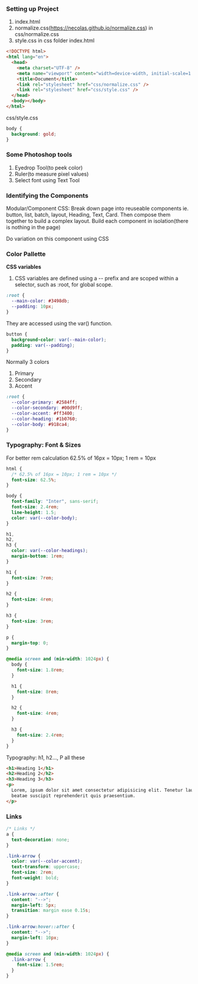 ### **Setting up Project**

1. index.html
2. normalize.css(https://necolas.github.io/normalize.css) in css/normalize.css
3. style.css in css folder
   index.html

```html
<!DOCTYPE html>
<html lang="en">
  <head>
    <meta charset="UTF-8" />
    <meta name="viewport" content="width=device-width, initial-scale=1.0" />
    <title>Document</title>
    <link rel="stylesheet" href="css/normalize.css" />
    <link rel="stylesheet" href="css/style.css" />
  </head>
  <body></body>
</html>
```

css/style.css

```css
body {
  background: gold;
}
```

### **Some Photoshop tools**

1. Eyedrop Tool(to peek color)
2. Ruler(to measure pixel values)
3. Select font using Text Tool

### **Identifying the Components**

Modular/Component CSS: Break down page into reuseable components ie. button, list, batch, layout, Heading, Text, Card. Then compose them together to build a complex layout. Build each component in isolation(there is nothing in the page) <br />

Do variation on this component using CSS

### **Color Pallette**

**CSS variables**

1. CSS variables are defined using a -- prefix and are scoped within a selector, such as :root, for global scope.

```css
:root {
  --main-color: #3498db;
  --padding: 10px;
}
```

They are accessed using the var() function.

```css
button {
  background-color: var(--main-color);
  padding: var(--padding);
}
```

Normally 3 colors

1. Primary
2. Secondary
3. Accent

```css
:root {
  --color-primary: #2584ff;
  --color-secondary: #00d9ff;
  --color-accent: #ff3400;
  --color-heading: #1b0760;
  --color-body: #918ca4;
}
```

### **Typography: Font & Sizes**

For better rem calculation 62.5% of 16px = 10px; 1 rem = 10px

```css
html {
  /* 62.5% of 16px = 10px; 1 rem = 10px */
  font-size: 62.5%;
}

body {
  font-family: "Inter", sans-serif;
  font-size: 2.4rem;
  line-height: 1.5;
  color: var(--color-body);
}

h1,
h2,
h3 {
  color: var(--color-headings);
  margin-bottom: 1rem;
}

h1 {
  font-size: 7rem;
}

h2 {
  font-size: 4rem;
}

h3 {
  font-size: 3rem;
}

p {
  margin-top: 0;
}

@media screen and (min-width: 1024px) {
  body {
    font-size: 1.8rem;
  }

  h1 {
    font-size: 8rem;
  }

  h2 {
    font-size: 4rem;
  }

  h3 {
    font-size: 2.4rem;
  }
}
```

Typography: h1, h2..., P all these

```html
<h1>Heading 1</h1>
<h2>Heading 2</h2>
<h3>Heading 3</h3>
<p>
  Lorem, ipsum dolor sit amet consectetur adipisicing elit. Tenetur laudantium
  beatae suscipit reprehenderit quis praesentium.
</p>
```

### **Links**

```css
/* Links */
a {
  text-decoration: none;
}

.link-arrow {
  color: var(--color-accent);
  text-transform: uppercase;
  font-size: 2rem;
  font-weight: bold;
}

.link-arrow::after {
  content: "-->";
  margin-left: 5px;
  transition: margin ease 0.15s;
}

.link-arrow:hover::after {
  content: "-->";
  margin-left: 10px;
}

@media screen and (min-width: 1024px) {
  .link-arrow {
    font-size: 1.5rem;
  }
}
```
